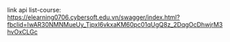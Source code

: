 link api list-course: https://elearning0706.cybersoft.edu.vn/swagger/index.html?fbclid=IwAR30NMNMueUy_TjpxI6vkxaKM60pc01qUgQ8z_2DqgOcDhwjrM3hvOxCLGc